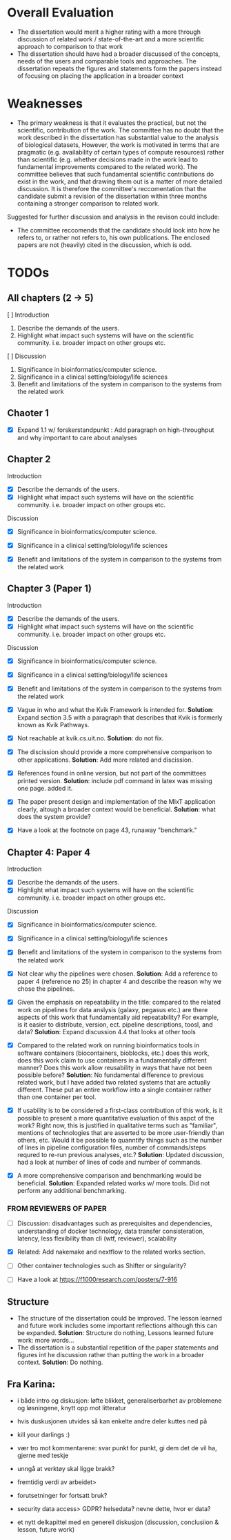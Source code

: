# Overall Evaluation

- The dissertation would merit a higher rating with a more through discussion of
  related work / state-of-the-art and a more scientific approach to comparison
  to that work
- The dissertation should have had a broader discussed of the concepts, needs of
  the users and comparable tools and approaches. The dissertation repeats the
  figures and statements form the papers instead of focusing on placing the
  application in a broader context 

# Weaknesses
- The primary weakness is that it evaluates the practical, but not the
  scientific, contribution of the work. The committee has no doubt that the
  work described in the dissertation has substantial value to the analysis of
  biological datasets, However, the work is motivated in terms that are
  pragmatic (e.g. availability of certain types of compute resources) rather
  than scientific (e.g. whether decisions made in the work lead to fundamental
  improvements compared to the related  work). The committee believes that such
  fundamental scientific contributions do exist in the work, and that drawing
  them out is a matter of more detailed discussion. It is therefore the
  committee's reccomentation that the candidate submit a revision of the
  dissertation within three months containing a stronger comparison to related
  work.

Suggested for further discussion and analysis in the revison could include: 

- The committee reccomends that the candidate should look into how he refers to,
  or rather not refers to, his own publications. The enclosed papers are not
  (heavily) cited in the discussion, which is odd. 

# TODOs  
## All chapters (2 -> 5) 
[ ] Introduction
1. Describe the demands of the users.
2. Highlight what impact such systems will have on the scientific community.
   i.e. broader impact on other groups etc. 
   
[ ] Discussion
1.	Significance in bioinformatics/computer science.
2.	Significance in a clinical setting/biology/life sciences
3.  Benefit and limitations of the system in comparison to the systems from
    the related work

## Chaoter 1
- [x] Expand 1.1 w/ forskerstandpunkt : Add paragraph on high-throughput and why
  important to care about analyses

## Chapter 2

Introduction

- [x] Describe the demands of the users.
- [x] Highlight what impact such systems will have on the scientific community.
   i.e. broader impact on other groups etc. 

Discussion

- [x] Significance in bioinformatics/computer science.
- [x] Significance in a clinical setting/biology/life sciences
- [x]  Benefit and limitations of the system in comparison to the systems from
    the related work


## Chapter 3 (Paper 1) 
Introduction

- [x] Describe the demands of the users.
- [x] Highlight what impact such systems will have on the scientific community.
   i.e. broader impact on other groups etc. 

Discussion

- [x] Significance in bioinformatics/computer science.
- [x] Significance in a clinical setting/biology/life sciences
- [x]  Benefit and limitations of the system in comparison to the systems from
    the related work

- [x] Vague in who and what the Kvik Framework is intended for. **Solution**:
  Expand section 3.5 with a paragraph that describes that Kvik is formerly known
  as Kvik Pathways. 
- [x] Not reachable at kvik.cs.uit.no. **Solution**: do not fix. 
- [x] The discission should provide a more comprehensive comparison to other
  applications. **Solution**: Add more related and discission.
- [x] References found in online version, but not part of the committees printed
  version. **Solution**: include pdf command in latex was missing one page.
  added it. 
- [x] The paper present design and implementation of the MIxT application
  clearly, altough a broader context would be beneficial. **Solution**: what
  does the system provide? 
- [x] Have a look at the footnote on page 43, runaway "benchmark." 

## Chapter 4: Paper 4

Introduction

- [x] Describe the demands of the users.
- [x] Highlight what impact such systems will have on the scientific community.
   i.e. broader impact on other groups etc. 

Discussion

- [x] Significance in bioinformatics/computer science.
- [x] Significance in a clinical setting/biology/life sciences
- [x]  Benefit and limitations of the system in comparison to the systems from
    the related work

- [x] Not clear why the pipelines were chosen. **Solution**: Add a reference to
  paper 4 (reference no 25) in chapter 4 and describe the reason why we chose
  the pipelines. 

- [x] Given the emphasis on repeatability in the title: compared to the related
  work on pipelines for data anslysis (galaxy, pegasus etc.) are there aspects
  of this work that fundamentally aid repeatability? For example, is it easier
  to distribute, version, ect. pipeline descriptions, toosl, and data? 
  **Solution**: Expand discussion 4.4 that looks at other tools 

- [x] Compared to the related work on running bioinformatics tools in software
  containers (biocontainers, bioblocks, etc.) does this work, does this work
  claim to use containers in a fundamentally different manner? Does this work
  allow reusability in ways that have not been possible before? 
  **Solution**: No fundamental difference to previous related work, but I have
  added two related systems that are actually different. These put an entire
  workflow into a single container rather than one container per tool. 

- [x] If usability is to be considered a first-class contribution of this work,
  is it possible to present a more quantitative evaluation of this aspct of the
  work? Right now, this is justified in qualitative terms such as "familiar",
  mentions of technologies that are asserted to be more user-friendly than
  others, etc. Would it be possible to quanntify things such as the number of
  lines in pipeline configuration files, number of commands/steps requred to
  re-run previous analyses, etc.? 
  **Solution**:  Updated discussion, had a look at number of lines of code
  and number of commands.
  
- [x] A more comprehensive comparison and benchmarking would be beneficial.
  **Solution**: Expanded related works w/ more tools. Did not perform any
  additional benchmarking.

### FROM REVIEWERS OF PAPER
- [ ] Discussion: disadvantages such as prerequisites and dependencies,
  understanding of docker technology, data transfer consisteration, latency,
  less flexibility than cli (wtf, reviewer), scalability

- [x] Related: Add nakemake and nextflow to the related works section. 

- [ ] Other container technologies such as Shifter or singularity?

- [ ] Have a look at https://f1000research.com/posters/7-916

## Structure
- The structure of the dissertation could be improved. The lesson learned and
  future work includes some important reflections although this can be expanded.
  **Solution**: Structure do nothing, Lessons learned future work: more words... 
- The dissertation is a substantial repetition of the paper statements and
  figures int he discussion rather than putting the work in a broader context. 
  **Solution**: Do nothing. 

## Fra Karina: 
- i både intro og diskusjon: løfte blikket, generaliserbarhet av problemene og
 løsningene, knytt opp mot litteratur
- hvis duskusjonen utvides så kan enkelte andre deler kuttes ned på 
- kill your
  darlings :)
- vær tro mot kommentarene: svar punkt for punkt, gi dem det de vil ha, gjerne
  med teskje 

- unngå at verktøy skal ligge brakk? 
- fremtidig verdi av arbeidet> 
- forutsetninger for fortsatt bruk? 
- security data access> GDPR? helsedata? nevne dette, hvor er data? 
- et nytt delkapittel med en generell diskusjon (discussion, conclusiion &
  lesson, future work)

